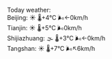 Today weather:  
Beijing: ☀️ 🌡️+4°C 🌬️←0km/h  
Tianjin: ☀️ 🌡️+5°C 🌬️0km/h  
Shijiazhuang: 🌫  🌡️+3°C 🌬️←0km/h  
Tangshan: ☀️ 🌡️+7°C 🌬️↖6km/h  
